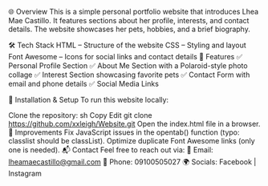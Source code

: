 🌐 Overview
This is a simple personal portfolio website that introduces Lhea Mae Castillo. It features sections about her profile, interests, and contact details. The website showcases her pets, hobbies, and a brief biography.

🛠 Tech Stack
HTML – Structure of the website
CSS – Styling and layout
Font Awesome – Icons for social links and contact details
📌 Features
✅ Personal Profile Section
✅ About Me Section with a Polaroid-style photo collage
✅ Interest Section showcasing favorite pets
✅ Contact Form with email and phone details
✅ Social Media Links

📂 Installation & Setup
To run this website locally:

Clone the repository:
sh
Copy
Edit
git clone https://github.com/xxleigh/Website.git
Open the index.html file in a browser.
🔧 Improvements
Fix JavaScript issues in the opentab() function (typo: classlist should be classList).
Optimize duplicate Font Awesome links (only one is needed).
📬 Contact
Feel free to reach out via:
📧 Email: lheamaecastillo@gmail.com
📱 Phone: 09100505027
🌍 Socials: Facebook | Instagram
